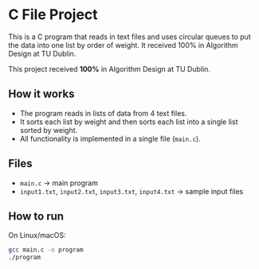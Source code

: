 # C File Project

This is a C program that reads in text files and uses circular queues to put the data into one list by order of weight.
It received 100% in Algorithm Design at TU Dublin.

This project received **100%** in Algorithm Design at TU Dublin.

## How it works
- The program reads in lists of data from 4 text files.
- It sorts each list by weight and then sorts each list into a single list sorted by weight.
- All functionality is implemented in a single file (`main.c`).

## Files
- `main.c` → main program
- `input1.txt`, `input2.txt`, `input3.txt`, `input4.txt` → sample input files

## How to run
On Linux/macOS:
```bash
gcc main.c -o program
./program
